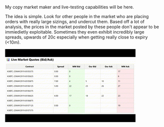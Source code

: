 My copy market maker and live-testing capabilities will be here.

The idea is simple. Look for other people in the market who are placing orders with really large sizings, and undercut them. Based off a lot of analysis, the prices in the market posted by these people don't appear to be immiedietly exploitable. Sometimes they even exhibit incredibly large spreads, upwards of 20c especially when getting really close to expiry (<10m). 

![Copy Market Maker](project_images/copy_mm.gif)
